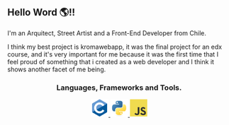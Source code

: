 ## Hello Word 🌎!! 

 I'm an Arquitect, Street Artist and a Front-End Developer from Chile. 
 
 I think my best project is kromawebapp, it was the final project for an edx course, and it's very important for me because it was the first time that I feel proud of something that i created as a web developer and I think it shows another facet of me being. 
 
<h3 align="center">Languages, Frameworks and Tools.</h3>

<p align="center"> 
 <a href="https://www.cprogramming.com/" target="_blank" rel="noreferrer"> 
 <img src="https://raw.githubusercontent.com/devicons/devicon/master/icons/c/c-original.svg" alt="c" width="40" height="40"/> </a>  
 
 <a href="https://www.python.org" target="_blank" rel="noreferrer"> 
 <img src="https://raw.githubusercontent.com/devicons/devicon/master/icons/python/python-original.svg" alt="python" width="40" height="40"/> </a> 

 <a href="https://developer.mozilla.org/en-US/docs/Web/JavaScript" target="_blank" rel="noreferrer"> 
 <img src="https://raw.githubusercontent.com/devicons/devicon/master/icons/javascript/javascript-original.svg" alt="javascript" width="40" height="40"/> </a>
</p>
